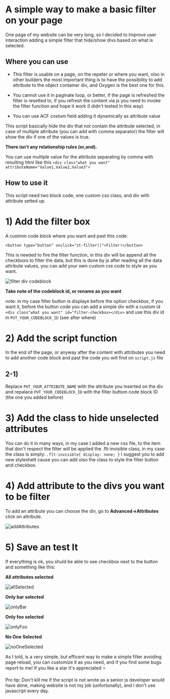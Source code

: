 # A simple way to make a basic filter on your page


One page of my website can be very long, so I decided to Improve user interaction adding a simple filter that hide/show divs based on what is selected.


## Where you can use

- This filter is usable on a page, on the repeter or where you want, olso in other builders the most important thing is to have the possibility to add attribute to the object container div, and Oxygen is the best one for this.

- You cannot use it in paginate loop, or better, if the page is refreshed the filter is resetted to, if you refresh the content via js you need to invoke the filter function and hope it work (I didn't tested in this way).

- You can use ACF costum field adding it dynamically as attribute value

This script basically hide the div that not contain the attribute selected, in case of multiple attribute (you can add with comma separator) the filter will show the div if one of the values is true.

**There isn't any relationship rules (or,and).**

You can use multiple value for the attribute separating by comma with resulting html like this `<div class"what you want" attributeName="Value1,Value2,Value3">`

## How to use it

This script need two block code, one custom css class, and div with attribute setted up.

# 1) Add the filter box

A custmm code block where you want and past this code:

`<button type="button" onclick="st-filter()">Filter!</button>`

This is needed to fire the filter function, in this div will be append all the checkboxs to filter the data, but this is done by js after reading all the data attribute values, you can add your own custom css code to style as you want.

![filter div codeblock](https://user-images.githubusercontent.com/92517402/183067878-1686016a-3d74-4d1e-b870-4e796abe025d.png)

**Take note of the codeblock id, or rename as you want**

note: in my case filter button is displaye before the option checkbox, if you want it, before the button code you can add a simple div with a custom id `<div class"what you want" id="filter-checkbox></div>` and use this div id in `PUT_YOUR_CODEBLOCK_ID` (see after where)

# 2) Add the script function

In the end of the page, or anyway after the content with attributes you need to add another code block and past the code you will find on `script.js` file

## 2-1)

Replace `PUT_YOUR_ATTRIBUTE_NAME` with the attribute you inserted on the div and 
repalace `PUT_YOUR_CODEBLOCK_ID` with the filter buttom code block ID (the one you added before)


# 3) Add the class to hide unselected attributes

You can do it in many ways, in my case I added a new css file, to the item that don't respect the filter will be applied the .flt-invisible class, in my case the class is simply:
`
.flt-invisible{
	display: none;
}
`
I suggest you to add new styleshett cause you can add olso the class to style the filter button and checkbox.

# 4) Add attribute to the divs you want to be filter

To add an attribute you can choose the div, go to **Advanced->Attributes** click on attribute.

![addAttributes](https://user-images.githubusercontent.com/92517402/183071290-973dc5ba-c86c-4c98-b2e5-fb2497bb9202.jpg)


# 5) Save an test It

If everything is ok, you shuld be able to see checkbox next to the button and something like this:

**All attributes selected**

![allSelected](https://user-images.githubusercontent.com/92517402/183073626-6bbe9b4b-6a03-4dde-9303-09b882812d29.jpg)

**Only bar selected**

![onlyBar](https://user-images.githubusercontent.com/92517402/183073875-b3715027-80bb-4700-9aab-a6302b9f3aac.jpg)

**Only foo selected**

![onlyFoo](https://user-images.githubusercontent.com/92517402/183074006-c2114d0c-9689-4910-ab7c-d0a3e0a4a5b7.jpg)

**No One Selected**

![noOneSelected](https://user-images.githubusercontent.com/92517402/183074132-2c76bdee-8fb5-4661-976e-264331751f75.jpg)


As I told, is a very simple, but efficent way to make a simple filter avoiding page reload, you can customize it as you need, and if you find some bugs report to me! If you like a star it's appreciated ⭐

Pro tip: Don't kill me if the script is not wrote as a senior js developer would have done, making website is not my job (unfortunatly), and I don't use javascript every day.
